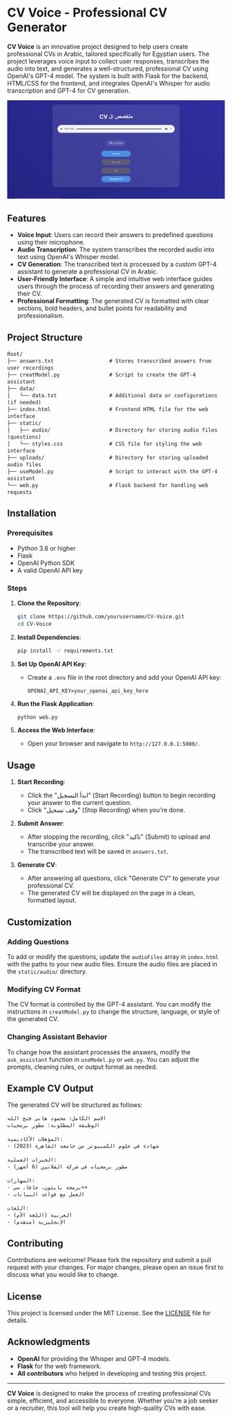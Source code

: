 # CV Voice - Professional CV Generator

**CV Voice** is an innovative project designed to help users create professional CVs in Arabic, tailored specifically for Egyptian users. The project leverages voice input to collect user responses, transcribes the audio into text, and generates a well-structured, professional CV using OpenAI's GPT-4 model. The system is built with Flask for the backend, HTML/CSS for the frontend, and integrates OpenAI's Whisper for audio transcription and GPT-4 for CV generation.

![Web View](static/1.PNG)

## Features

- **Voice Input**: Users can record their answers to predefined questions using their microphone.
- **Audio Transcription**: The system transcribes the recorded audio into text using OpenAI's Whisper model.
- **CV Generation**: The transcribed text is processed by a custom GPT-4 assistant to generate a professional CV in Arabic.
- **User-Friendly Interface**: A simple and intuitive web interface guides users through the process of recording their answers and generating their CV.
- **Professional Formatting**: The generated CV is formatted with clear sections, bold headers, and bullet points for readability and professionalism.

## Project Structure

```
Root/
├── answers.txt                  # Stores transcribed answers from user recordings
├── creatModel.py                # Script to create the GPT-4 assistant
├── data/
│   └── data.txt                 # Additional data or configurations (if needed)
├── index.html                   # Frontend HTML file for the web interface
├── static/
│   ├── audio/                   # Directory for storing audio files (questions)
│   └── styles.css               # CSS file for styling the web interface
├── uploads/                     # Directory for storing uploaded audio files
├── useModel.py                  # Script to interact with the GPT-4 assistant
└── web.py                       # Flask backend for handling web requests
```

## Installation

### Prerequisites

- Python 3.8 or higher
- Flask
- OpenAI Python SDK
- A valid OpenAI API key

### Steps

1. **Clone the Repository**:
   ```bash
   git clone https://github.com/yourusername/CV-Voice.git
   cd CV-Voice
   ```

2. **Install Dependencies**:
   ```bash
   pip install -r requirements.txt
   ```

3. **Set Up OpenAI API Key**:
   - Create a `.env` file in the root directory and add your OpenAI API key:
     ```plaintext
     OPENAI_API_KEY=your_openai_api_key_here
     ```

4. **Run the Flask Application**:
   ```bash
   python web.py
   ```

5. **Access the Web Interface**:
   - Open your browser and navigate to `http://127.0.0.1:5000/`.

## Usage

1. **Start Recording**:
   - Click the "ابدأ التسجيل" (Start Recording) button to begin recording your answer to the current question.
   - Click "وقف تسجيل" (Stop Recording) when you're done.

2. **Submit Answer**:
   - After stopping the recording, click "تاكيد" (Submit) to upload and transcribe your answer.
   - The transcribed text will be saved in `answers.txt`.

3. **Generate CV**:
   - After answering all questions, click "Generate CV" to generate your professional CV.
   - The generated CV will be displayed on the page in a clean, formatted layout.

## Customization

### Adding Questions

To add or modify the questions, update the `audioFiles` array in `index.html` with the paths to your new audio files. Ensure the audio files are placed in the `static/audio/` directory.

### Modifying CV Format

The CV format is controlled by the GPT-4 assistant. You can modify the instructions in `creatModel.py` to change the structure, language, or style of the generated CV.

### Changing Assistant Behavior

To change how the assistant processes the answers, modify the `ask_assistant` function in `useModel.py` or `web.py`. You can adjust the prompts, cleaning rules, or output format as needed.

## Example CV Output

The generated CV will be structured as follows:

```
الاسم الكامل: محمود هاني فتح الله
الوظيفة المطلوبة: مطور برمجيات

المؤهلات الأكاديمية:
- شهادة في علوم الكمبيوتر من جامعة القاهرة (2023)

الخبرات العملية:
- مطور برمجيات في شركة الفلانين (6 أشهر)

المهارات:
- برمجة بايثون، جافا، سي++
- العمل مع قواعد البيانات

اللغات:
- العربية (اللغة الأم)
- الإنجليزية (متقدم)
```

## Contributing

Contributions are welcome! Please fork the repository and submit a pull request with your changes. For major changes, please open an issue first to discuss what you would like to change.

## License

This project is licensed under the MIT License. See the [LICENSE](LICENSE) file for details.

## Acknowledgments

- **OpenAI** for providing the Whisper and GPT-4 models.
- **Flask** for the web framework.
- **All contributors** who helped in developing and testing this project.

---

**CV Voice** is designed to make the process of creating professional CVs simple, efficient, and accessible to everyone. Whether you're a job seeker or a recruiter, this tool will help you create high-quality CVs with ease.

<!-- auto edit #94 -->
